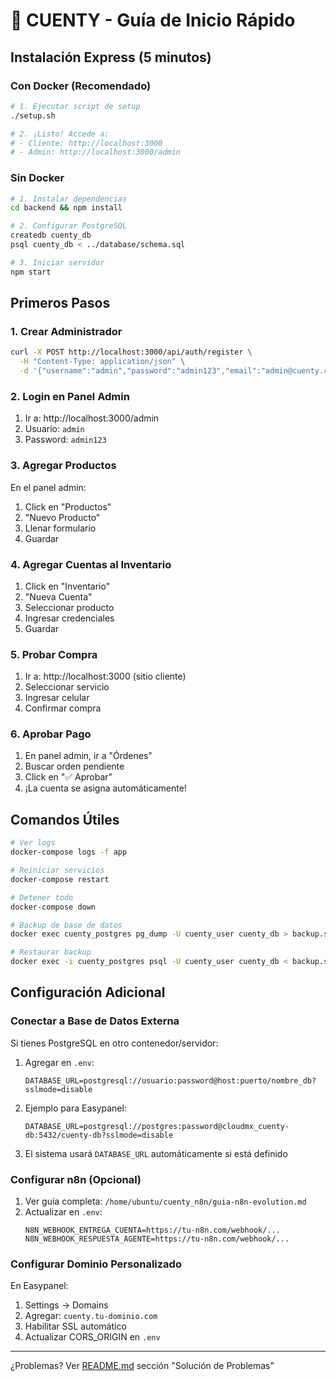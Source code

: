 # 🚀 CUENTY - Guía de Inicio Rápido

## Instalación Express (5 minutos)

### Con Docker (Recomendado)

```bash
# 1. Ejecutar script de setup
./setup.sh

# 2. ¡Listo! Accede a:
# - Cliente: http://localhost:3000
# - Admin: http://localhost:3000/admin
```

### Sin Docker

```bash
# 1. Instalar dependencias
cd backend && npm install

# 2. Configurar PostgreSQL
createdb cuenty_db
psql cuenty_db < ../database/schema.sql

# 3. Iniciar servidor
npm start
```

## Primeros Pasos

### 1. Crear Administrador

```bash
curl -X POST http://localhost:3000/api/auth/register \
  -H "Content-Type: application/json" \
  -d '{"username":"admin","password":"admin123","email":"admin@cuenty.com"}'
```

### 2. Login en Panel Admin

1. Ir a: http://localhost:3000/admin
2. Usuario: `admin`
3. Password: `admin123`

### 3. Agregar Productos

En el panel admin:
1. Click en "Productos"
2. "Nuevo Producto"
3. Llenar formulario
4. Guardar

### 4. Agregar Cuentas al Inventario

1. Click en "Inventario"
2. "Nueva Cuenta"
3. Seleccionar producto
4. Ingresar credenciales
5. Guardar

### 5. Probar Compra

1. Ir a: http://localhost:3000 (sitio cliente)
2. Seleccionar servicio
3. Ingresar celular
4. Confirmar compra

### 6. Aprobar Pago

1. En panel admin, ir a "Órdenes"
2. Buscar orden pendiente
3. Click en "✅ Aprobar"
4. ¡La cuenta se asigna automáticamente!

## Comandos Útiles

```bash
# Ver logs
docker-compose logs -f app

# Reiniciar servicios
docker-compose restart

# Detener todo
docker-compose down

# Backup de base de datos
docker exec cuenty_postgres pg_dump -U cuenty_user cuenty_db > backup.sql

# Restaurar backup
docker exec -i cuenty_postgres psql -U cuenty_user cuenty_db < backup.sql
```

## Configuración Adicional

### Conectar a Base de Datos Externa

Si tienes PostgreSQL en otro contenedor/servidor:

1. Agregar en `.env`:
   ```
   DATABASE_URL=postgresql://usuario:password@host:puerto/nombre_db?sslmode=disable
   ```

2. Ejemplo para Easypanel:
   ```
   DATABASE_URL=postgresql://postgres:password@cloudmx_cuenty-db:5432/cuenty-db?sslmode=disable
   ```

3. El sistema usará `DATABASE_URL` automáticamente si está definido

### Configurar n8n (Opcional)

1. Ver guía completa: `/home/ubuntu/cuenty_n8n/guia-n8n-evolution.md`
2. Actualizar en `.env`:
   ```
   N8N_WEBHOOK_ENTREGA_CUENTA=https://tu-n8n.com/webhook/...
   N8N_WEBHOOK_RESPUESTA_AGENTE=https://tu-n8n.com/webhook/...
   ```

### Configurar Dominio Personalizado

En Easypanel:
1. Settings → Domains
2. Agregar: `cuenty.tu-dominio.com`
3. Habilitar SSL automático
4. Actualizar CORS_ORIGIN en `.env`

---

¿Problemas? Ver [README.md](README.md) sección "Solución de Problemas"
